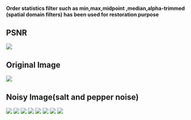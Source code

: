 
<h4>Order statistics filter such as min,max,midpoint ,median,alpha-trimmed (spatial domain filters) has been used for restoration purpose</h4>
 
<h2> PSNR</h2>
<img src="image restoration images/result.jpg">
<h2> Original Image</h2>
<img src="image restoration images/original image.jpg">
<h2> Noisy Image(salt and pepper noise)</h2>
<img src="image restoration images/Noisy image.jpg"> 
<img src="image restoration images/median filter.jpg">
<img src="image restoration images/max filter.jpg">
<img src="image restoration images/min filter.jpg">
<img src="image restoration images/midpoint filter.jpg">
<img src="image restoration images/alpha trimmed filter.jpg">
<img src="image restoration images/alpha trimmed result and median result with very noisy image(salt and pepper).jpg">
<img src="image restoration images/iteration result.jpg">
